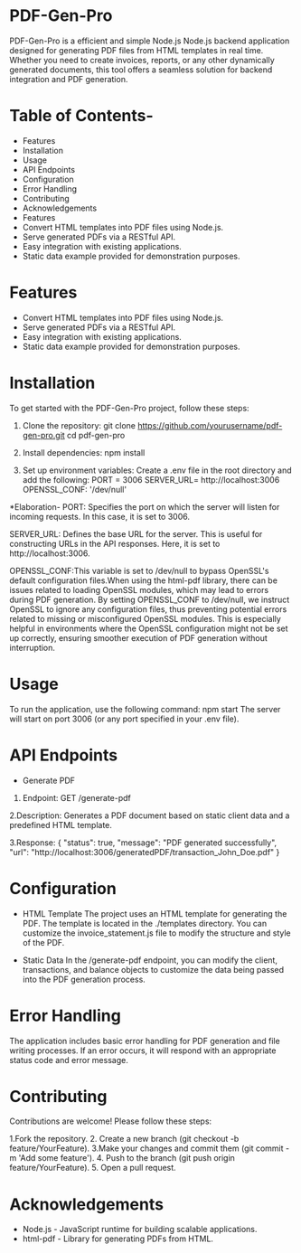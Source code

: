 # PDF-Gen-Pro
PDF-Gen-Pro is a efficient and simple Node.js Node.js backend application designed for generating PDF files from HTML templates in real time. Whether you need to create invoices, reports, or any other dynamically generated documents, this tool offers a seamless solution for backend integration and PDF generation.

# Table of Contents-
* Features
* Installation
* Usage
* API Endpoints
* Configuration
* Error Handling
* Contributing
* Acknowledgements
* Features
* Convert HTML templates into PDF files using Node.js.
* Serve generated PDFs via a RESTful API.
* Easy integration with existing applications.
* Static data example provided for demonstration purposes.

# Features
* Convert HTML templates into PDF files using Node.js.
* Serve generated PDFs via a RESTful API.
* Easy integration with existing applications.
* Static data example provided for demonstration purposes.

# Installation
To get started with the PDF-Gen-Pro project, follow these steps:

1. Clone the repository:
git clone https://github.com/yourusername/pdf-gen-pro.git
cd pdf-gen-pro

2. Install dependencies:
   npm install
   
3. Set up environment variables:
Create a .env file in the root directory and add the following:
PORT = 3006
SERVER_URL= http://localhost:3006
OPENSSL_CONF: '/dev/null'

*Elaboration-
PORT: Specifies the port on which the server will listen for incoming requests. In this case, it is set to 3006.

SERVER_URL: Defines the base URL for the server. This is useful for constructing URLs in the API responses. Here, it is set to http://localhost:3006.

OPENSSL_CONF:This variable is set to /dev/null to bypass OpenSSL's default configuration files.When using the html-pdf library, there can be issues related to loading OpenSSL modules, which may lead to errors during PDF generation.
By setting OPENSSL_CONF to /dev/null, we instruct OpenSSL to ignore any configuration files, thus preventing potential errors related to missing or misconfigured OpenSSL modules. 
This is especially helpful in environments where the OpenSSL configuration might not be set up correctly, ensuring smoother execution of PDF generation without interruption.

# Usage
To run the application, use the following command:
 npm start
The server will start on port 3006 (or any port specified in your .env file).

# API Endpoints
* Generate PDF
1. Endpoint: GET /generate-pdf

2.Description: Generates a PDF document based on static client data and a predefined HTML template.

3.Response:
{
  "status": true,
  "message": "PDF generated successfully",
  "url": "http://localhost:3006/generatedPDF/transaction_John_Doe.pdf"
}

# Configuration
* HTML Template
The project uses an HTML template for generating the PDF. The template is located in the ./templates directory.
You can customize the invoice_statement.js file to modify the structure and style of the PDF.

* Static Data
In the /generate-pdf endpoint, you can modify the client, transactions, and balance objects to customize the data being passed into the PDF generation process.

# Error Handling
The application includes basic error handling for PDF generation and file writing processes. If an error occurs, it will respond with an appropriate status code and error message.

# Contributing
Contributions are welcome! Please follow these steps:

 1.Fork the repository.
 2. Create a new branch (git checkout -b feature/YourFeature).
 3.Make your changes and commit them (git commit -m 'Add some feature').
 4. Push to the branch (git push origin feature/YourFeature).
 5. Open a pull request.
 
# Acknowledgements
* Node.js - JavaScript runtime for building scalable applications.
* html-pdf - Library for generating PDFs from HTML.
